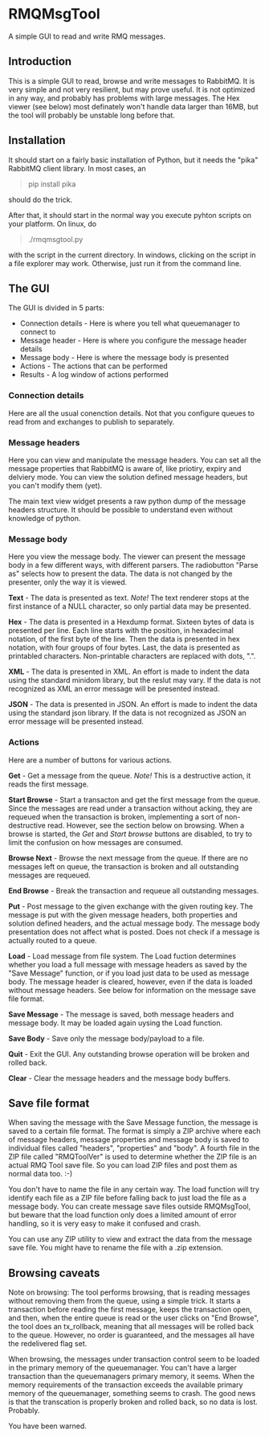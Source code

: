 # RMQMsgTool
A simple GUI to read and write RMQ messages.

## Introduction

This is a simple GUI to read, browse and write messages to RabbitMQ. 
It is very simple and not very resilient, but may prove useful. It is not 
optimized in any way, and probably has problems with large messages. The Hex
viewer (see below) most definately won't handle data larger than 16MB, but the
tool will probably be unstable long before that.

## Installation

It should start on a fairly basic installation of Python, but it
needs the "pika" RabbitMQ client library. In most cases, an

  > pip install pika
  
  
should do the trick.

After that, it should start in the normal way you execute pyhton scripts
on your platform. On linux, do

 > ./rmqmsgtool.py 
 
with the script in the current directory. In windows, clicking on the script in a file
explorer may work. Otherwise, just run it from the command line. 

## The GUI

The GUI is divided in 5 parts:

- Connection details - Here is where you tell what queuemanager to connect to
- Message header - Here is where you configure the message header details
- Message body - Here is where the message body is presented
- Actions - The actions that can be performed 
- Results - A log window of actions performed

### Connection details

Here are all the usual conenction details. Not that you configure queues to read from
and exchanges to publish to separately.

### Message headers

Here you can view and manipulate the message headers. You can set all the  
message properties that RabbitMQ is aware of, like priotiry, expiry and delviery mode.
You can view the solution defined message headers, but you can't modify them (yet).

The main text view widget presents a raw python dump of the message headers structure. It
should be possible to understand even without knowledge of python.

### Message body

Here you view the message body. The viewer can present the message body in a few 
different ways, with different parsers. The radiobutton "Parse as" selects how to present
the data. The data is not changed by the presenter, only the way it is viewed.

**Text** - The data is presented as text. *Note!* The text renderer stops at the first instance
of a NULL character, so only partial data may be presented.

**Hex** - The data is presented in a Hexdump format. Sixteen bytes of data is presented per
line. Each line starts with the position, in hexadecimal notation, of the first byte of
the line. Then the data is presented in hex notation, with four groups of four bytes. 
Last, the data is presented as printabled characters. Non-printable characters are replaced
with dots, ".".

**XML** - The data is presented in XML. An effort is made to indent the data using the standard
minidom library, but the reslut may vary. If the data is not recognized as XML an error message
will be presented instead. 

**JSON** - The data is presented in JSON. An effort is made to indent the data using the standard
json library. If the data is not recognized as JSON an error message will be presented instead. 

### Actions

Here are a number of buttons for various actions.
 
**Get** - Get a message from the queue. *Note!* This is a destructive action, it reads the first
message.

**Start Browse** - Start a transacton and get the first message from the queue. Since the messages
are read under a transaction without acking, they are requeued when the transaction is broken, 
implementing a sort of non-destructive read. However, see the section below on browsing. When a
browse is started, the *Get* and *Start browse* buttons are disabled, to try to limit the 
confusion on how messages are consumed.

**Browse Next** - Browse the next message from the queue. If there are no messages left on queue,
the transaction is broken and all outstanding messages are requeued.

**End Browse** - Break the transaction and requeue all outstanding messages.

**Put** - Post message to the given exchange with the given routing key. The message is put with
the given message headers, both properties and solution defined headers, and the actual message
body. The message body presentation does not affect what is posted. Does not check if a message
is actually routed to a queue.

**Load** - Load message from file system. The Load fuction determines whether you load a full 
message with message headers as saved by the "Save Message" function, or if you load just data
to be used as message body. The message header is cleared, however, even if the data is loaded
without message headers. See below for information on the message save file format.

**Save Message** - The message is saved, both message headers and message body. It may be loaded 
again uysing the Load function.

**Save Body** - Save only the message body/payload to a file.

**Quit** - Exit the GUI. Any outstanding browse operation will be broken and rolled back.

**Clear** - Clear the message headers and the message body buffers. 

## Save file format

When saving the message with the Save Message function, the message is saved to a certain file
format. The format is simply a ZIP archive where each of message headers, message properties
and message body is saved to individual files called "headers", "properties" and "body".
A fourth file in the ZIP file called "RMQToolVer" is used to determine whether the ZIP file
is an actual RMQ Tool save file. So you can load ZIP files and post them as normal data too. :-)

You don't have to name the file in any certain way. The load function will try identify each file
as a ZIP file before falling back to just load the file as a message body. You can create message
save files outside RMQMsgTool, but beware that the load function only does a limited amount of
error handling, so it is very easy to make it confused and crash. 

You can use any ZIP utility to view and extract the data from the message save file. You might
have to rename the file with a .zip extension. 

## Browsing caveats

Note on browsing: The tool performs browsing, that is reading messages 
without removing them from the queue, using a simple trick. It
starts a transaction before reading the first message, keeps the 
transaction open, and then, when the entire queue is read or the
user clicks on "End Browse", the tool does an tx_rollback, meaning
that all messages will be rolled back to the queue. However,
no order is guaranteed, and the messages all have the redelivered flag
set. 

When browsing, the messages under transaction control seem to be loaded 
in the primary memory of the queuemanager. You can't have a larger 
transaction than the queuemanagers primary memory, it seems. When the 
memory requirements of the transaction exceeds the available primary 
memory of the queuemanager, something seems to crash. The good news is 
that the transcation is  properly broken and rolled back, so no data is lost.
Probably.

You have been warned.
